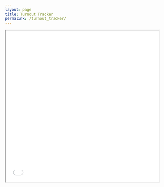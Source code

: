 ```yaml
---
layout: page
title: Turnout Tracker
permalink: /turnout_tracker/
---
```



<iframe src="/assets/files/turnout_tracker_philadelphia-7.html" width="100%" height="500px"></iframe>